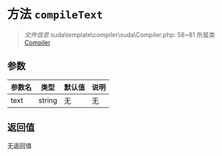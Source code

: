 # 方法 `compileText`

> *文件信息* suda\template\compiler\suda\Compiler.php: 58~81
> 所属类 [Compiler](../Compiler.md)




## 参数


| 参数名 | 类型 | 默认值 | 说明 |
|--------|-----|-------|-------|
| text |  string | 无 | 无 |



## 返回值

无返回值
